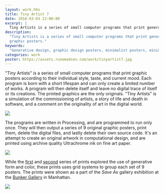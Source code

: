 ```yaml
---
layout: work.hbs
title: Tiny Artist 7
date: 2016-03-03 22:00:00
excerpt: |
  Tiny Artists is a series of small computer programs that print generative graphic posters. Each program is born with a short lifespan and can only create a a limited number of works. A program will then delete itself and leave no digital trace of itself or its creations. The printed graphics are the only originals.
description:
  "Tiny Artists is a series of small computer programs that print generative
  graphic posters."
keywords:
  "Generative design, graphic design posters, minimalist posters, minimalism"
categories: work
poster: https://assets.runemadsen.com/work/tinyartist7.jpg
---
```


"Tiny Artists" is a series of small computer programs that print graphic posters
according to their individual style, taste, and current mood. Each program is
born with a short lifespan and can only create a limited number of works. A
program will then delete itself and leave no digital trace of itself or its
creations. The printed graphics are the only originals. "Tiny Artists" is a
simulation of the commissioning of artists, a story of life and death in
software, and a comment on the originality of art in the digital world.

<div class="wide-750">
  <img src="https://assets.runemadsen.com/work/tinyartist7.jpg" />
</div>

The programs are written in Processing, and are programmed to run only once.
They will then output a series of 9 original graphic posters, print them, delete
the digital files, and lastly delete their own source code. It's an attempt to
create an original artwork in computational design, and are printed using
archive quality Ultrachrome ink on fine art paper.

<div class="wide-750">
  <img src="https://assets.runemadsen.com/work/tinyartist7-3.jpg" />
</div>

While the [first](/work/tiny-artists) and [second](/work/tiny-artists-456)
series of prints explored the use of generative form and color, these prints
uses grid systems to group each set of 9 posters. The prints were shown as a
part of the _Save As_ gallery exhibition at the
[Bunker Gallery](http://tempartspace.com/) in Manhattan.

<div class="wide-750">
  <img src="https://assets.runemadsen.com/work/tinyartist7-4.jpg" />
</div>
